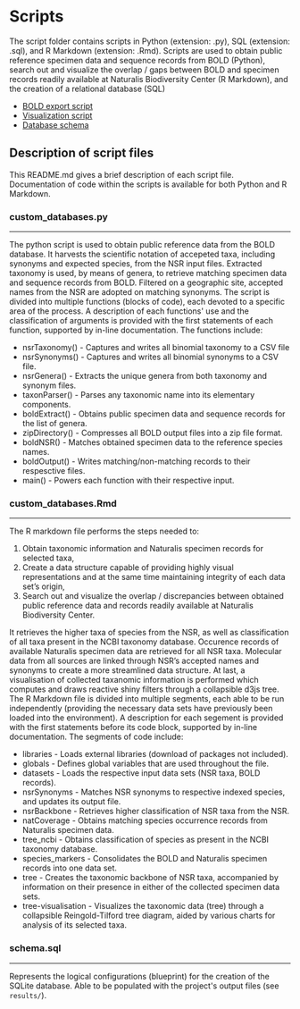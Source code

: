 <!-- ABOUT THE DIRECTORY -->
# Scripts

The script folder contains scripts in Python (extension: .py), SQL (extension: .sql), and R Markdown (extension: .Rmd). Scripts are used to obtain public reference specimen data and sequence records from BOLD (Python), search out and visualize the overlap / gaps between BOLD and specimen records readily available at Naturalis Biodiversity Center (R Markdown), and the creation of a relational database (SQL)

- [BOLD export script](custom_databases.py)
- [Visualization script](custom_databases.Rmd)
- [Database schema](schema.sql)


<!-- Description of script files -->
## Description of script files
This README.md gives a brief description of each script file. Documentation of code within the scripts is available for both Python and R Markdown.

### custom_databases.py
-----------------------
The python script is used to obtain public reference data from the BOLD database. It harvests the scientific notation of accepeted taxa, including synonyms and expected species, from the NSR input files. Extracted taxonomy is used, by means of genera, to retrieve matching specimen data and sequence records from BOLD. Filtered on a geographic site, accepted names from the NSR are adopted on matching synonyms. The script is divided into multiple functions (blocks of code), each devoted to a specific area of the process. A description of each functions' use and the classification of arguments is provided with the first statements of each function, supported by in-line documentation. The functions include:

- nsrTaxonomy() - Captures and writes all binomial taxonomy to a CSV file
- nsrSynonyms() - Captures and writes all binomial synonyms to a CSV file.
- nsrGenera() - Extracts the unique genera from both taxonomy and synonym files.
- taxonParser() - Parses any taxonomic name into its elementary components.
- boldExtract() - Obtains public specimen data and sequence records for the list of genera.
- zipDirectory() - Compresses all BOLD output files into a zip file format.
- boldNSR() - Matches obtained specimen data to the reference species names.
- boldOutput() - Writes matching/non-matching records to their respesctive files.
- main() - Powers each function with their respective input.

### custom_databases.Rmd
------------------------
The R markdown file performs the steps needed to:
1. Obtain taxonomic information and Naturalis specimen records for selected taxa,
2. Create a data structure capable of providing highly visual representations
and at the same time maintaining integrity of each data set’s origin,
3. Search out and visualize the overlap / discrepancies between obtained public
reference data and records readily available at Naturalis Biodiversity Center.

It retrieves the higher taxa of species from the NSR, as well as classification of all taxa present in the NCBI taxonomy database. Occurence records of available Naturalis specimen data are retrieved for all NSR taxa. Molecular data from all sources are linked through NSR’s accepted names and synonyms to create a more streamlined data structure. At last, a visualisation of collected taxanomic information is performed which computes and draws reactive shiny filters through a collapsible d3js tree. The R Markdown file is divided into multiple segments, each able to be run independently (providing the necessary data sets have previously been loaded into the environment). A description for each segement is provided with the first statements before its code block, supported by in-line documentation. The segments of code include:

- libraries - Loads external libraries (download of packages not included).
- globals - Defines global variables that are used throughout the file.
- datasets - Loads the respective input data sets (NSR taxa, BOLD records).
- nsrSynonyms - Matches NSR synonyms to respective indexed species, and updates its output file.
- nsrBackbone - Retrieves higher classification of NSR taxa from the NSR.
- natCoverage - Obtains matching species occurrence records from Naturalis specimen data.
- tree_ncbi - Obtains classification of species as present in the NCBI taxonomy database.
- species_markers - Consolidates the BOLD and Naturalis specimen records into one data set.
- tree - Creates the taxonomic backbone of NSR taxa, accompanied by information on their presence in either of the collected specimen data sets.
- tree-visualisation - Visualizes the taxonomic data (tree) through a collapsible Reingold-Tilford tree diagram, aided by various charts for analysis of its selected taxa.

### schema.sql
--------------
Represents the logical configurations (blueprint) for the creation of the SQLite database. Able to be populated with the project's output files (see `results/`).
